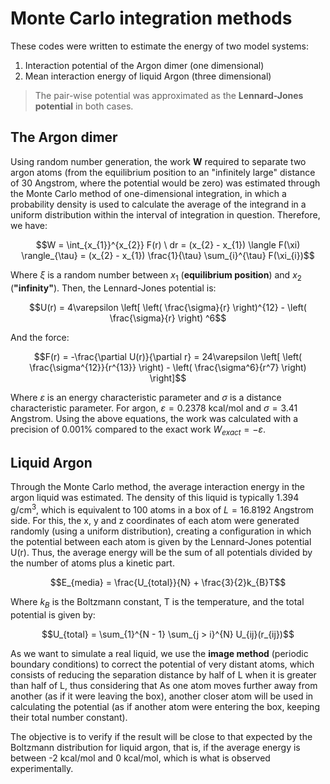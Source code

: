 # Monte Carlo integration methods

These codes were written to estimate the energy of two model systems: 
1. Interaction potential of the Argon dimer (one dimensional)
2. Mean interaction energy of liquid Argon (three dimensional)

> The pair-wise potential was approximated as the **Lennard-Jones potential** in both cases.

## The Argon dimer

Using random number generation, the work **W** required to separate two argon atoms (from the equilibrium position to an "infinitely large" distance of 30 Angstrom, where the potential would be zero) was estimated through the Monte Carlo method of one-dimensional integration, in which a probability density is used to calculate the average of the integrand in a uniform distribution within the interval of integration in question. Therefore, we have:

$$W = \int_{x_{1}}^{x_{2}} F(r) \ dr = (x_{2} - x_{1}) \langle F(\xi) \rangle_{\tau} = (x_{2} - x_{1}) \frac{1}{\tau} \sum_{i}^{\tau} F(\xi_{i})$$

Where $\xi$ is a random number between $x_1$ (**equilibrium position**) and $x_2$ (**"infinity"**). Then, the Lennard-Jones potential is:

$$U(r) = 4\varepsilon \left[ \left( \frac{\sigma}{r} \right)^{12} - \left( \frac{\sigma}{r} \right) ^6$$

And the force:

$$F(r) = -\frac{\partial U(r)}{\partial r} = 24\varepsilon \left[ \left( \frac{\sigma^{12}}{r^{13}} \right) - \left( \frac{\sigma^6}{r^7} \right)  \right]$$

Where $\varepsilon$ is an energy characteristic parameter and $\sigma$ is a distance characteristic parameter. For argon, $\varepsilon = 0.2378 \text{ kcal/mol}$ and $\sigma = 3.41 \text{ Angstrom}$. Using the above equations, the work was calculated with a precision of 0.001\% compared to the exact work $W_{exact} = -\varepsilon$.

## Liquid Argon

Through the Monte Carlo method, the average interaction energy in the argon liquid was estimated. The density of this liquid is typically $\text{1.394 g/cm}^3\text{,}$ which is equivalent to 100 atoms in a box of $L = 16.8192 \text{ Angstrom}$ side. For this, the x, y and z coordinates of each atom were generated randomly (using a uniform distribution), creating a configuration in which the potential between each atom is given by the Lennard-Jones potential U(r). Thus, the average energy will be the sum of all potentials divided by the number of atoms plus a kinetic part.

$$E_{media} = \frac{U_{total}}{N} + \frac{3}{2}k_{B}T$$

Where $k_{B}$ is the Boltzmann constant, T is the temperature, and the total potential is given by:

$$U_{total} = \sum_{1}^{N - 1} \sum_{j > i}^{N} U_{ij}(r_{ij})$$

As we want to simulate a real liquid, we use the **image method** (periodic boundary conditions) to correct the potential of very distant atoms, which consists of reducing the separation distance by half of L when it is greater than half of L, thus considering that As one atom moves further away from another (as if it were leaving the box), another closer atom will be used in calculating the potential (as if another atom were entering the box, keeping their total number constant).

The objective is to verify if the result will be close to that expected by the Boltzmann distribution for liquid argon, that is, if the average energy is between -2 kcal/mol and 0 kcal/mol, which is what is observed experimentally.
